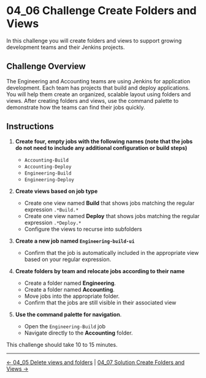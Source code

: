 # 04_06 Challenge Create Folders and Views

In this challenge you will create folders and views to support growing development teams and their Jenkins projects.

## **Challenge Overview**

The Engineering and Accounting teams are using Jenkins for application development.  Each team has projects that build and deploy applications. You will help them create an organized, scalable layout using folders and views.  After creating folders and views, use the command palette to demonstrate how the teams can find their jobs quickly.

## **Instructions**

1. **Create four, empty jobs with the following names (note that the jobs do not need to include any additional configuration or build steps)**

   - `Accounting-Build`
   - `Accounting-Deploy`
   - `Engineering-Build`
   - `Engineering-Deploy`

2. **Create views based on job type**

   - Create one view named **Build** that shows jobs matching the regular expression `.*Build.*`
   - Create one view named **Deploy** that shows jobs matching the regular expression `.*Deploy.*`
   - Configure the views to recurse into subfolders

3. **Create a new job named `Engineering-build-ui`**

   - Confirm that the job is automatically included in the appropriate view based on your regular expression.

4. **Create folders by team and relocate jobs according to their name**

   - Create a folder named **Engineering**.
   - Create a folder named **Accounting**.
   - Move jobs into the appropriate folder.
   - Confirm that the jobs are still visible in their associated view

5. **Use the command palette for navigation**.

   - Open the `Engineering-Build` job
   - Navigate directly to the **Accounting** folder.

This challenge should take 10 to 15 minutes.

<!-- FooterStart -->
---
[← 04_05 Delete views and folders](../04_05_delete_views_folders/README.md) | [04_07 Solution Create Folders and Views →](../04_07_solution_create_folders_views/README.md)
<!-- FooterEnd -->
